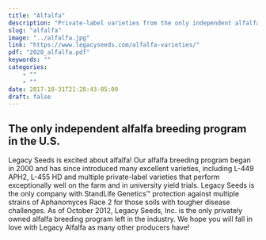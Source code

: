 ```yaml
---
title: "Alfalfa"
description: "Private-label varieties from the only independent alfalfa breeding program in the nation"
slug: "alfalfa"
image: "../alfalfa.jpg"
link: "https://www.legacyseeds.com/alfalfa-varieties/"
pdf: "2020_alfalfa.pdf"
keywords: ""
categories: 
    - ""
    - ""
date: 2017-10-31T21:28:43-05:00
draft: false
---
```


## The only independent alfalfa breeding program in the U.S.
Legacy Seeds is excited about alfalfa! Our alfalfa breeding program began in 2000 and has since introduced many excellent varieties, including L-449 APH2, L-455 HD and multiple private-label varieties that perform exceptionally well on the farm and in university yield trials. Legacy Seeds is the only company with StandLife Genetics™ protection against multiple strains of Aphanomyces Race 2 for those soils with tougher disease challenges. As of October 2012, Legacy Seeds, Inc. is the only privately owned alfalfa breeding program left in the industry. We hope you will fall in love with Legacy Alfalfa as many other producers have!
